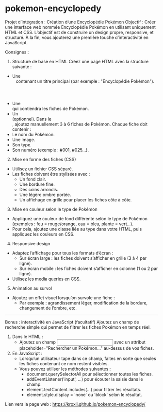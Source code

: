 # pokemon-encyclopedy
Projet d’intégration : Création d’une Encyclopédie Pokémon
Objectif :
Créer une interface web nommée Encyclopédie Pokémon en utilisant uniquement HTML et CSS. L’objectif est de construire un design propre, responsive, et structuré. À la fin, vous ajouterez une première touche d’interactivité en JavaScript.

Consignes :
1. Structure de base en HTML
Créez une page HTML avec la structure suivante :
* Une <header> contenant un titre principal (par exemple : "Encyclopédie Pokémon").
* Une <main> qui contiendra les fiches de Pokémon.
* Un <footer> (optionnel).
Dans le <main>, ajoutez manuellement 3 à 6 fiches de Pokémon. Chaque fiche doit contenir :
* Le nom du Pokémon.
* Une image.
* Son type.
* Son numéro (exemple : #001, #025...).
2. Mise en forme des fiches (CSS)
* Utilisez un fichier CSS séparé.
* Les fiches doivent être stylisées avec :
    * Un fond clair.
    * Une bordure fine.
    * Des coins arrondis.
    * Une légère ombre portée.
    * Un affichage en grille pour placer les fiches côte à côte.
3. Mise en couleur selon le type de Pokémon
* Appliquez une couleur de fond différente selon le type de Pokémon (exemples : feu = rouge/orange, eau = bleu, plante = vert...).
* Pour cela, ajoutez une classe liée au type dans votre HTML, puis appliquez les couleurs en CSS.
4. Responsive design
* Adaptez l’affichage pour tous les formats d’écran :
    * Sur écran large : les fiches doivent s’afficher en grille (3 à 4 par ligne).
    * Sur écran mobile : les fiches doivent s’afficher en colonne (1 ou 2 par ligne).
* Utilisez les media queries en CSS.
5. Animation au survol
* Ajoutez un effet visuel lorsqu’on survole une fiche :
    * Par exemple : agrandissement léger, modification de la bordure, changement de l’ombre, etc.

-----------------------------------------------------------------------------------------------

Bonus : interactivité en JavaScript (facultatif)
Ajoutez un champ de recherche simple qui permet de filtrer les fiches Pokémon en temps réel.
1. Dans le HTML :
    * Ajoutez un champ <input type="text"> avec un attribut placeholder="Rechercher un Pokémon..." au-dessus de vos fiches.
2. En JavaScript :
    * Lorsqu’un utilisateur tape dans ce champ, faites en sorte que seules les fiches contenant ce nom restent visibles.
    * Vous pouvez utiliser les méthodes suivantes :
        * document.querySelectorAll pour sélectionner toutes les fiches.
        * addEventListener('input', ...) pour écouter la saisie dans le champ.
        * element.textContent.includes(...) pour filtrer les résultats.
        * element.style.display = 'none' ou 'block' selon le résultat.

Lien vers la page web : https://kroxii.github.io/pokemon-encyclopedy/
